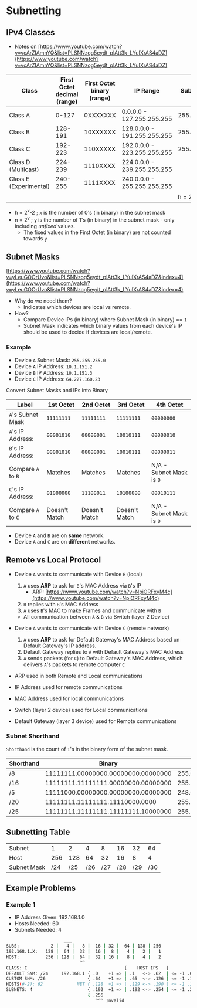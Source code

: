 # Subnetting

## IPv4 Classes

- Notes on [https://www.youtube.com/watch?v=vcArZIAmnYQ&list=PLSNNzog5eydt_plAtt3k_LYuIXrAS4aDZ](https://www.youtube.com/watch?v=vcArZIAmnYQ&list=PLSNNzog5eydt_plAtt3k_LYuIXrAS4aDZ)

Class|First Octet decimal (range)|First Octet binary (range)|IP Range|Subnet Mask|Hosts per Network ID|# of Networks
-|-|-|-|-|-|-
Class A|0-127|0XXXXXXX|0.0.0.0 - 127.255.255.255|255.0.0.0|2<sup>24</sup>-2|2<sup>7</sup>
Class B|128-191|10XXXXXX|128.0.0.0 - 191.255.255.255|255.255.0.0|2<sup>16</sup>-2|2<sup>14</sup>
Class C|192-223|110XXXXX|192.0.0.0 - 223.255.255.255|255.255.255.0|2<sup>8<sup>-2|2<sup>21</sup>
Class D (Multicast)|224-239|1110XXXX|224.0.0.0 - 239.255.255.255||
Class E (Experimental)|240-255|1111XXXX|240.0.0.0 - 255.255.255.255||
|||||h = 2<sup>x</sup>-2|n = 2<sup>y</sup>

- h = 2<sup>x</sup>-2 ; `x` is the number of 0's (in binary) in the subnet mask
- n = 2<sup>y</sup> ; `y` is the number of 1's (in binary) in the subnet mask - only including _unfixed_ values.
    - The fixed values in the First Octet (in binary) are not counted towards `y`

## Subnet Masks

[https://www.youtube.com/watch?v=yLeuGOOrUvo&list=PLSNNzog5eydt_plAtt3k_LYuIXrAS4aDZ&index=4](https://www.youtube.com/watch?v=yLeuGOOrUvo&list=PLSNNzog5eydt_plAtt3k_LYuIXrAS4aDZ&index=4)

- Why do we need them?
    - Indicates which devices are local vs remote.
- How?
    - Compare Device IPs (in binary) where Subnet Mask (in binary) == `1`
    - Subnet Mask indicates which binary values from each device's IP should be used to decide if devices are local/remote.

### Example

- Device `A` Subnet Mask: `255.255.255.0`
- Device `A` IP Address: `10.1.151.2`
- Device `B` IP Address: `10.1.151.3`
- Device `C` IP Address: `64.227.160.23`

Convert Subnet Masks and IPs into Binary

Label|1st Octet|2nd Octet|3rd Octet|4th Octet
-|-|-|-|-
`A`'s Subnet Mask|`11111111`|`11111111`|`11111111`|`00000000`
`A`'s IP Address:|`00001010`|`00000001`|`10010111`|`00000010`
`B`'s IP Address:|`00001010`|`00000001`|`10010111`|`00000011`
Compare `A` to `B`|Matches|Matches|Matches|N/A - Subnet Mask is `0`
`C`'s IP Address:|`01000000`|`11100011`|`10100000`|`00010111`
|Compare `A` to `C`|Doesn't Match|Doesn't Match|Doesn't Match|N/A - Subnet Mask is `0`

- Device `A` and `B` are on **same** network.
- Device `A` and `C` are on **different** networks.

## Remote vs Local Protocol

- Device `A` wants to communicate with Device `B` (local)
    1. `A` uses **ARP** to ask for `B`'s MAC Address via `B`'s IP
        - ARP: [https://www.youtube.com/watch?v=NpiORFxyM4c](https://www.youtube.com/watch?v=NpiORFxyM4c)
    1. `B` replies with `B`'s MAC Address
    1. `A` uses `B`'s MAC to make Frames and communicate with `B`
    - All communication between `A` & `B` via Switch (layer 2 Device)
- Device `A` wants to communicate with Device `C` (remote network)
    1. `A` uses **ARP** to ask for Default Gateway's MAC Address based on Default Gateway's IP address.
    1. Default Gateway replies to `A` with Default Gateway's MAC Address
    1. `A` sends packets (for `C`) to Default Gateway's MAC Address, which delivers `A`'s packets to remote computer `C`

- ARP used in both Remote and Local communications
- IP Address used for remote communications
- MAC Address used for local communications
- Switch (layer 2 device) used for Local communications
- Default Gateway (layer 3 device) used for Remote communications

### Subnet Shorthand

`Shorthand` is the count of `1`'s in the binary form of the subnet mask.

Shorthand|Binary|Decimal
-|-|-
/8|11111111.00000000.00000000.00000000|255.0.0.0
/16|11111111.11111111.00000000.00000000|255.255.0.0
/5|11111000.00000000.00000000.00000000|248.0.0.0
/20|11111111.11111111.11110000.0000|255.255.240.0
/25|11111111.11111111.11111111.10000000|255.255.255.128

## Subnetting Table

|||||||||
|-|-|-|-|-|-|-|-|
Subnet|1|2|4|8|16|32|64|128|256
Host|256|128|64|32|16|8|4|2|1
Subnet Mask|/24|/25|/26|/27|/28|/29|/30|/31|/32

## Example Problems

### Example 1

- IP Address Given: 192.168.1.0
- Hosts Needed: 60
- Subnets Needed: 4

```bash
                      ___
SUBS:            2 |   4 |   8 |  16 | 32 |  64 | 128 | 256
192.168.1.X:   128 |  64 |  32 |  16 |  8 |   4 |   2 |   1
HOST:          256 | 128 |  64 |  32 | 16 |   8 |   4 |   2
                            ^^
CLASS: C                                     {    HOST IPS   }
DEFAULT SNM: /24     192.168.1 { .0    +1 => | .1   <-> .62  | <= -1 .63  }
CUSTOM SNM: /26                { .64   +1 => | .65  <-> .126 | <= -1 .127 } BROAD
HOSTS(#-2): 62             NET { .128  +1 => | .129 <-> .190 | <= -1 .191 } CAST
SUBNETS: 4                     { .192  +1 => | .192 <-> .254 | <= -1 .255 }
                               { .256
                                  ^^^ Invalid
```
